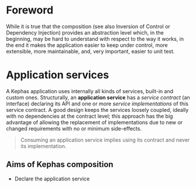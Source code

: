 # Foreword
While it is true that the composition (see also Inversion of Control or Dependency Injection) provides an abstraction level which, in the beginning, may be hard to understand with respect to the way it works, in the end it makes the application easier to keep under control, more extensible, more maintainable, and, very important, easier to unit test.

# Application services
A Kephas application uses internally all kinds of services, built-in and custom ones. Structurally, an **application service** has a *service contract* (an interface) declaring its API and one or more *service implementations* of this service contract. A good design keeps the services loosely coupled, ideally with no dependencies at the contract level; this approach has the big advantage of allowing the replacement of implementations due to new or changed requirements with no or minimum side-effects.

> Consuming an application service implies using its contract and never its implementation.

## Aims of Kephas composition
* Declare the application service